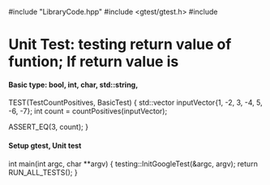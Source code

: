 #include "LibraryCode.hpp"
#include <gtest/gtest.h>
#include <iostream>
# Unit Test: testing return value of funtion; If return value is
#### Basic type: bool, int, char, std::string,
TEST(TestCountPositives, BasicTest) {
  std::vector<int> inputVector{1, -2, 3, -4, 5, -6, -7};
  int count = countPositives(inputVector);

  ASSERT_EQ(3, count);
}




#### Setup gtest, Unit test
int main(int argc, char **argv) {
  testing::InitGoogleTest(&argc, argv);
  return RUN_ALL_TESTS();
}
